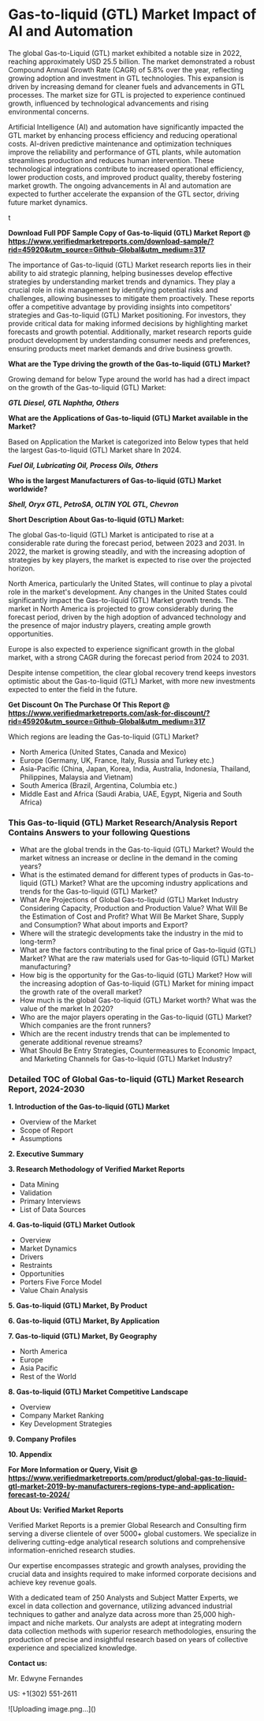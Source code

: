 <h1>Gas-to-liquid (GTL) Market Impact of AI and Automation</h1><p>The global Gas-to-Liquid (GTL) market exhibited a notable size in 2022, reaching approximately USD 25.5 billion. The market demonstrated a robust Compound Annual Growth Rate (CAGR) of 5.8% over the year, reflecting growing adoption and investment in GTL technologies. This expansion is driven by increasing demand for cleaner fuels and advancements in GTL processes. The market size for GTL is projected to experience continued growth, influenced by technological advancements and rising environmental concerns.</p><p>Artificial Intelligence (AI) and automation have significantly impacted the GTL market by enhancing process efficiency and reducing operational costs. AI-driven predictive maintenance and optimization techniques improve the reliability and performance of GTL plants, while automation streamlines production and reduces human intervention. These technological integrations contribute to increased operational efficiency, lower production costs, and improved product quality, thereby fostering market growth. The ongoing advancements in AI and automation are expected to further accelerate the expansion of the GTL sector, driving future market dynamics.</p>t</p><p id="" class=""><strong>Download Full PDF Sample Copy of Gas-to-liquid (GTL) Market Report @ <a href="https://www.verifiedmarketreports.com/download-sample/?rid=45920&utm_source=Github-Global&utm_medium=317" target="_blank">https://www.verifiedmarketreports.com/download-sample/?rid=45920&utm_source=Github-Global&utm_medium=317</a></strong></p><p>The importance of&nbsp;Gas-to-liquid (GTL) Market research reports lies in their ability to aid strategic planning, helping businesses develop effective strategies by understanding market trends and dynamics. They play a crucial role in risk management by identifying potential risks and challenges, allowing businesses to mitigate them proactively. These reports offer a competitive advantage by providing insights into competitors' strategies and Gas-to-liquid (GTL) Market positioning. For investors, they provide critical data for making informed decisions by highlighting market forecasts and growth potential. Additionally, market research reports guide product development by understanding consumer needs and preferences, ensuring products meet market demands and drive business growth.</p><p><strong>What are the&nbsp;Type driving the growth of the Gas-to-liquid (GTL) Market?</strong></p><p id="" class="">Growing demand for below Type around the world has had a direct impact on the growth of the Gas-to-liquid (GTL) Market:</p><em><strong>GTL Diesel, GTL Naphtha, Others</strong></em></p><strong>What are the&nbsp;Applications&nbsp;of Gas-to-liquid (GTL) Market available in the Market?</strong></p><p id="" class="">Based on Application the Market is categorized into Below types that held the largest Gas-to-liquid (GTL) Market share In 2024.</p><em><strong>Fuel Oil, Lubricating Oil, Process Oils, Others</strong></em></p><strong>Who is the largest Manufacturers of Gas-to-liquid (GTL) Market worldwide?</strong></p><p><em><strong>Shell, Oryx GTL, PetroSA, OLTIN YOL GTL, Chevron</strong></em></p><p id="" class=""><strong>Short Description About Gas-to-liquid (GTL) Market:</strong></p><p>The global Gas-to-liquid (GTL) Market is anticipated to rise at a considerable rate during the forecast period, between 2023 and 2031. In 2022, the market is growing steadily, and with the increasing adoption of strategies by key players, the market is expected to rise over the projected horizon.</p><p>North America, particularly the United States, will continue to play a pivotal role in the market's development. Any changes in the United States could significantly impact the Gas-to-liquid (GTL) Market growth trends. The market in North America is projected to grow considerably during the forecast period, driven by the high adoption of advanced technology and the presence of major industry players, creating ample growth opportunities.</p><p>Europe is also expected to experience significant growth in the global market, with a strong CAGR during the forecast period from 2024 to 2031.</p><p>Despite intense competition, the clear global recovery trend keeps investors optimistic about the Gas-to-liquid (GTL) Market, with more new investments expected to enter the field in the future.</p><p id="" class=""><strong>Get Discount On The Purchase Of This Report @ <a href="https://www.verifiedmarketreports.com/ask-for-discount/?rid=45920&utm_source=Github-Global&utm_medium=317" target="_blank">https://www.verifiedmarketreports.com/ask-for-discount/?rid=45920&utm_source=Github-Global&utm_medium=317</a></strong></p>Which regions are leading the Gas-to-liquid (GTL) Market?</p><ul><li>North America (United States, Canada and Mexico)</li><li>Europe (Germany, UK, France, Italy, Russia and Turkey etc.)</li><li>Asia-Pacific (China, Japan, Korea, India, Australia, Indonesia, Thailand, Philippines, Malaysia and Vietnam)</li><li>South America (Brazil, Argentina, Columbia etc.)</li><li>Middle East and Africa (Saudi Arabia, UAE, Egypt, Nigeria and South Africa)</li></ul><h3 id="" class="">This Gas-to-liquid (GTL) Market Research/Analysis Report Contains Answers to your following Questions</h3><ul><li>What are the global trends in the Gas-to-liquid (GTL) Market? Would the market witness an increase or decline in the demand in the coming years?</li><li>What is the estimated demand for different types of products in Gas-to-liquid (GTL) Market? What are the upcoming industry applications and trends for the Gas-to-liquid (GTL) Market?</li><li>What Are Projections of Global Gas-to-liquid (GTL) Market Industry Considering Capacity, Production and Production Value? What Will Be the Estimation of Cost and Profit? What Will Be Market Share, Supply and Consumption? What about imports and Export?</li><li>Where will the strategic developments take the industry in the mid to long-term?</li><li>What are the factors contributing to the final price of Gas-to-liquid (GTL) Market? What are the raw materials used for Gas-to-liquid (GTL) Market manufacturing?</li><li>How big is the opportunity for the Gas-to-liquid (GTL) Market? How will the increasing adoption of Gas-to-liquid (GTL) Market for mining impact the growth rate of the overall market?</li><li>How much is the global Gas-to-liquid (GTL) Market worth? What was the value of the market In 2020?</li><li>Who are the major players operating in the Gas-to-liquid (GTL) Market? Which companies are the front runners?</li><li>Which are the recent industry trends that can be implemented to generate additional revenue streams?</li><li>What Should Be Entry Strategies, Countermeasures to Economic Impact, and Marketing Channels for Gas-to-liquid (GTL) Market Industry?</li></ul><h3 id="" class="">Detailed TOC of Global Gas-to-liquid (GTL) Market Research Report, 2024-2030</h3><p id="" class=""><strong>1. Introduction of the Gas-to-liquid (GTL) Market</strong></p><ul><li>Overview of the Market</li><li>Scope of Report</li><li>Assumptions</li></ul><p id="" class=""><strong>2. Executive Summary</strong></p><p id="" class=""><strong>3. Research Methodology of Verified Market Reports</strong></p><ul><li>Data Mining</li><li>Validation</li><li>Primary Interviews</li><li>List of Data Sources</li></ul><p id="" class=""><strong>4. Gas-to-liquid (GTL) Market Outlook</strong></p><ul><li>Overview</li><li>Market Dynamics</li><li>Drivers</li><li>Restraints</li><li>Opportunities</li><li>Porters Five Force Model</li><li>Value Chain Analysis</li></ul><p id="" class=""><strong>5. Gas-to-liquid (GTL) Market, By Product</strong></p><p id="" class=""><strong>6. Gas-to-liquid (GTL) Market, By Application</strong></p><p id="" class=""><strong>7. Gas-to-liquid (GTL) Market, By Geography</strong></p><ul><li>North America</li><li>Europe</li><li>Asia Pacific</li><li>Rest of the World</li></ul><p id="" class=""><strong>8. Gas-to-liquid (GTL) Market Competitive Landscape</strong></p><ul><li>Overview</li><li>Company Market Ranking</li><li>Key Development Strategies</li></ul><p id="" class=""><strong>9. Company Profiles</strong></p><p id="" class=""><strong>10. Appendix</strong></p><p id="" class=""><strong>For More Information or Query, Visit @ <a href="https://www.verifiedmarketreports.com/product/global-gas-to-liquid-gtl-market-2019-by-manufacturers-regions-type-and-application-forecast-to-2024/" target="_blank">https://www.verifiedmarketreports.com/product/global-gas-to-liquid-gtl-market-2019-by-manufacturers-regions-type-and-application-forecast-to-2024/</a></strong></p><p id="" class=""><strong>About Us: Verified Market Reports</strong></p><p id="" class="">Verified Market Reports is a premier Global Research and Consulting firm serving a diverse clientele of over 5000+ global customers. We specialize in delivering cutting-edge analytical research solutions and comprehensive information-enriched research studies.</p><p id="" class="">Our expertise encompasses strategic and growth analyses, providing the crucial data and insights required to make informed corporate decisions and achieve key revenue goals.</p><p id="" class="">With a dedicated team of 250 Analysts and Subject Matter Experts, we excel in data collection and governance, utilizing advanced industrial techniques to gather and analyze data across more than 25,000 high-impact and niche markets. Our analysts are adept at integrating modern data collection methods with superior research methodologies, ensuring the production of precise and insightful research based on years of collective experience and specialized knowledge.</p><p id="" class=""><strong>Contact us:</strong></p><p id="" class="">Mr. Edwyne Fernandes</p><p id="" class="">US: +1(302) 551-2611</p>
![Uploading image.png…]()
